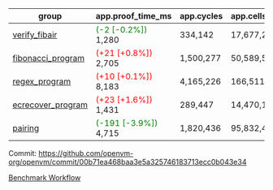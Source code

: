 | group | app.proof_time_ms | app.cycles | app.cells_used | leaf.proof_time_ms | leaf.cycles | leaf.cells_used |
| -- | -- | -- | -- | -- | -- | -- |
| [verify_fibair](https://github.com/openvm-org/openvm/blob/benchmark-results/benchmarks-pr/1369/verify_fibair-00b71ea468baa3e5a325746183713ecc0b043e34.md) |<span style='color: green'>(-2 [-0.2%])</span> 1,280 |  334,142 |  17,677,298 |- | - | - |
| [fibonacci_program](https://github.com/openvm-org/openvm/blob/benchmark-results/benchmarks-pr/1369/fibonacci-00b71ea468baa3e5a325746183713ecc0b043e34.md) |<span style='color: red'>(+21 [+0.8%])</span> 2,705 |  1,500,277 |  50,589,503 |- | - | - |
| [regex_program](https://github.com/openvm-org/openvm/blob/benchmark-results/benchmarks-pr/1369/regex-00b71ea468baa3e5a325746183713ecc0b043e34.md) |<span style='color: red'>(+10 [+0.1%])</span> 8,183 |  4,165,226 |  166,511,152 |- | - | - |
| [ecrecover_program](https://github.com/openvm-org/openvm/blob/benchmark-results/benchmarks-pr/1369/ecrecover-00b71ea468baa3e5a325746183713ecc0b043e34.md) |<span style='color: red'>(+23 [+1.6%])</span> 1,431 |  289,447 |  14,470,186 |- | - | - |
| [pairing](https://github.com/openvm-org/openvm/blob/benchmark-results/benchmarks-pr/1369/pairing-00b71ea468baa3e5a325746183713ecc0b043e34.md) |<span style='color: green'>(-191 [-3.9%])</span> 4,715 |  1,820,436 |  95,832,407 |- | - | - |


Commit: https://github.com/openvm-org/openvm/commit/00b71ea468baa3e5a325746183713ecc0b043e34

[Benchmark Workflow](https://github.com/openvm-org/openvm/actions/runs/14273829967)
